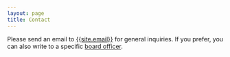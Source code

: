 ```yaml
---
layout: page
title: Contact
---
```


Please send an email to [{{site.email}}](mailto:{{site.email}}) for general
inquiries. If you prefer, you can also write to a specific
[board officer](/people/officers.html).
